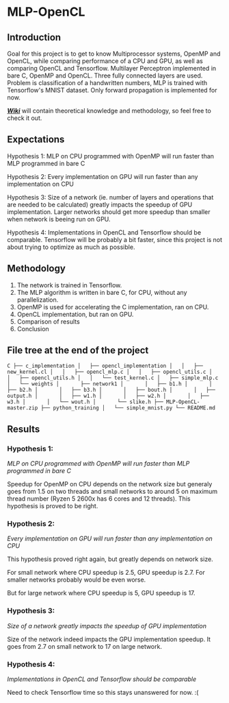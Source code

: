 # MLP-OpenCL

## Introduction
Goal for this project is to get to know Multiprocessor systems, OpenMP and OpenCL, while comparing performance of a CPU and GPU, as well as comparing OpenCL and Tensorflow.
Multilayer Perceptron implemented in bare C, OpenMP and OpenCL.
Three fully connected layers are used. Problem is classification of a handwritten numbers, MLP is trained with Tensorflow's MNIST dataset.
Only forward propagation is implemented for now.

[***Wiki***](https://github.com/miloshunter/MLP-OpenCL/wiki) will contain theoretical knowledge and methodology, so feel free to check it out.

## Expectations
Hypothesis 1: MLP on CPU programmed with OpenMP will run faster than MLP programmed in bare C

Hypothesis 2: Every implementation on GPU will run faster than any implementation on CPU

Hypothesis 3: Size of a network (ie. number of layers and operations that are needed to be calculated) greatly impacts the speedup of GPU implementation. Larger networks should get more speedup than smaller when network is beeing run on GPU.

Hypothesis 4: Implementations in OpenCL and Tensorflow should be comparable. Tensorflow will be probably a bit faster, since this project is not about trying to optimize as much as possible.

## Methodology
1) The network is trained in Tensorflow.
2) The MLP algorithm is written in bare C, for CPU, without any parallelization.
3) OpenMP is used for accelerating the C implementation, ran on CPU.
4) OpenCL implementation, but ran on GPU.
5) Comparison of results
6) Conclusion

## File tree at the end of the project
`C
├── c_implementation
│   ├── opencl_implementation
│   │   ├── new_kernel.cl
│   │   ├── opencl_mlp.c
│   │   ├── opencl_utils.c
│   │   ├── opencl_utils.h
│   │   └── test_kernel.c
│   ├── simple_mlp.c
│   └── weights
│       ├── network1
│       │   ├── b1.h
│       │   ├── b2.h
│       │   ├── b3.h
│       │   ├── bout.h
│       │   ├── output.h
│       │   ├── w1.h
│       │   ├── w2.h
│       │   ├── w3.h
│       │   └── wout.h
│       └── slike.h
├── MLP-OpenCL-master.zip
├── python_training
│   └── simple_mnist.py
└── README.md
`
## Results
### Hypothesis 1:
_MLP on CPU programmed with OpenMP will run faster than MLP programmed in bare C_

Speedup for OpenMP on CPU depends on the network size but generaly goes from 1.5 on two threads and small networks to around 5 on maximum thread number (Ryzen 5 2600x has 6 cores and 12 threads).
This hypothesis is proved to be right.

### Hypothesis 2:
_Every implementation on GPU will run faster than any implementation on CPU_

This hypothesis proved right again, but greatly depends on network size.

For small network where CPU speedup is 2.5, GPU speedup is 2.7. For smaller networks probably would be even worse.

But for large network where CPU speedup is 5, GPU speedup is 17.

### Hypothesis 3:
_Size of a network greatly impacts the speedup of GPU implementation_

Size of the network indeed impacts the GPU implementation speedup. It goes from 2.7 on small network to 17 on large network.

### Hypothesis 4:
_Implementations in OpenCL and Tensorflow should be comparable_

Need to check Tensorflow time so this stays unanswered for now. :(
